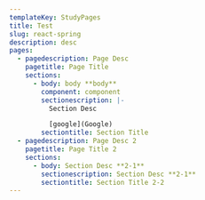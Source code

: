 ```yaml
---
templateKey: StudyPages
title: Test
slug: react-spring
description: desc
pages:
  - pagedescription: Page Desc
    pagetitle: Page Title
    sections:
      - body: body **body**
        component: component
        sectionescription: |-
          Section Desc

          [google](Google)
        sectiontitle: Section Title
  - pagedescription: Page Desc 2
    pagetitle: Page Title 2
    sections:
      - body: Section Desc **2-1**
        sectionescription: Section Desc **2-1**
        sectiontitle: Section Title 2-2
---
```


